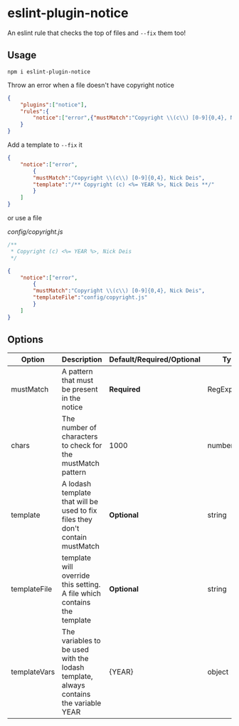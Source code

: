 # eslint-plugin-notice

An eslint rule that checks the top of files and `--fix` them too!

## Usage

`npm i eslint-plugin-notice`

Throw an error when a file doesn't have copyright notice
```json
{
    "plugins":["notice"],
    "rules":{
        "notice":["error",{"mustMatch":"Copyright \\(c\\) [0-9]{0,4}, Nick Deis"}]
    }
}
```

Add a template to `--fix` it
```json
{
    "notice":["error",
        {
        "mustMatch":"Copyright \\(c\\) [0-9]{0,4}, Nick Deis",
        "template":"/** Copyright (c) <%= YEAR %>, Nick Deis **/"
        }
    ]
}
```

or use a file

*config/copyright.js*
```js
/**
 * Copyright (c) <%= YEAR %>, Nick Deis
 */
```
```json
{
    "notice":["error",
        {
        "mustMatch":"Copyright \\(c\\) [0-9]{0,4}, Nick Deis",
        "templateFile":"config/copyright.js"
        }
    ]
}
```


## Options

|Option|Description|Default/Required/Optional|Type|
|------|-----------|----------------|----|
|mustMatch|A pattern that must be present in the notice|**Required**|RegExp/string|
|chars|The number of characters to check for the mustMatch pattern|1000|number|
|template|A lodash template that will be used to fix files they don't contain mustMatch |**Optional**|string|
|templateFile|template will override this setting. A file which contains the template|**Optional**|string|
|templateVars|The variables to be used with the lodash template, always contains the variable YEAR|{YEAR}|object|

